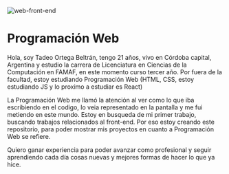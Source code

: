 ![web-front-end](https://github.com/user-attachments/assets/059aa4b7-8326-49da-9e6f-5ddc00b94e62)
# Programación Web
Hola, soy Tadeo Ortega Beltrán, tengo 21 años, vivo en Córdoba capital, Argentina y estudio la carrera de Licenciatura en Ciencias de la Computación en FAMAF, en este momento curso tercer año. Por fuera de la facultad, estoy estudiando Programación Web (HTML, CSS, estoy estudiando JS y lo proximo a estudiar es React)

La Programación Web me llamó la atención al ver como lo que iba escribiendo en el codigo, lo veia representado en la pantalla y me fui metiendo en este mundo. Estoy en busqueda de mi primer trabajo, buscando trabajos relacionados al front-end. Por eso estoy creando este repositorio, para poder mostrar mis proyectos en cuanto a Programación Web se refiere. 

Quiero ganar experiencia para poder avanzar como profesional y seguir aprendiendo cada día cosas nuevas y mejores formas de hacer lo que ya hice.

